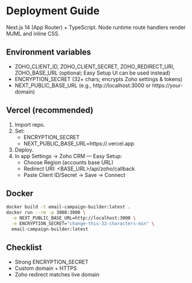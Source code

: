 # Deployment Guide

Next.js 14 (App Router) + TypeScript. Node runtime route handlers render MJML and inline CSS.

## Environment variables

- ZOHO_CLIENT_ID, ZOHO_CLIENT_SECRET, ZOHO_REDIRECT_URI, ZOHO_BASE_URL (optional; Easy Setup UI can be used instead)
- ENCRYPTION_SECRET (32+ chars; encrypts Zoho settings & tokens)
- NEXT_PUBLIC_BASE_URL (e.g., http://localhost:3000 or https://your-domain)

## Vercel (recommended)

1. Import repo.
2. Set:
   - ENCRYPTION_SECRET
   - NEXT_PUBLIC_BASE_URL=https://<your-vercel>.vercel.app
3. Deploy.
4. In app Settings → Zoho CRM — Easy Setup:
   - Choose Region (accounts base URL)
   - Redirect URI: <BASE_URL>/api/zoho/callback
   - Paste Client ID/Secret → Save → Connect

## Docker

```bash
docker build -t email-campaign-builder:latest .
docker run --rm -p 3000:3000 \
  -e NEXT_PUBLIC_BASE_URL=http://localhost:3000 \
  -e ENCRYPTION_SECRET="change-this-32-characters-min" \
  email-campaign-builder:latest
```

## Checklist

- Strong ENCRYPTION_SECRET
- Custom domain + HTTPS
- Zoho redirect matches live domain